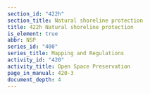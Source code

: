 ```yaml
---
section_id: "422h"
section_title: Natural shoreline protection
title: 422h Natural shoreline protection
is_element: true
abbr: NSP
series_id: "400"
series_title: Mapping and Regulations
activity_id: "420"
activity_title: Open Space Preservation
page_in_manual: 420-3
document_depth: 4
---
```

